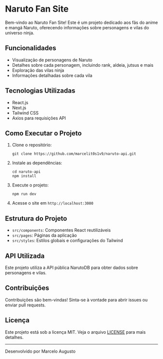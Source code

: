# Naruto Fan Site

Bem-vindo ao Naruto Fan Site! Este é um projeto dedicado aos fãs do anime e mangá Naruto, oferecendo informações sobre personagens e vilas do universo ninja.

## Funcionalidades

- Visualização de personagens de Naruto
- Detalhes sobre cada personagem, incluindo rank, aldeia, jutsus e mais
- Exploração das vilas ninja
- Informações detalhadas sobre cada vila

## Tecnologias Utilizadas

- React.js
- Next.js
- Tailwind CSS
- Axios para requisições API

## Como Executar o Projeto

1. Clone o repositório:
   ```
   git clone https://github.com/marcelit0s1v9/naruto-api.git
   ```

2. Instale as dependências:
   ```
   cd naruto-api
   npm install
   ```

3. Execute o projeto:
   ```
   npm run dev
   ```

4. Acesse o site em `http://localhost:3000`

## Estrutura do Projeto

- `src/components`: Componentes React reutilizáveis
- `src/pages`: Páginas da aplicação
- `src/styles`: Estilos globais e configurações do Tailwind

## API Utilizada

Este projeto utiliza a API pública NarutoDB para obter dados sobre personagens e vilas.

## Contribuições

Contribuições são bem-vindas! Sinta-se à vontade para abrir issues ou enviar pull requests.

## Licença

Este projeto está sob a licença MIT. Veja o arquivo [LICENSE](LICENSE) para mais detalhes.

---

Desenvolvido  por Marcelo Augusto 
